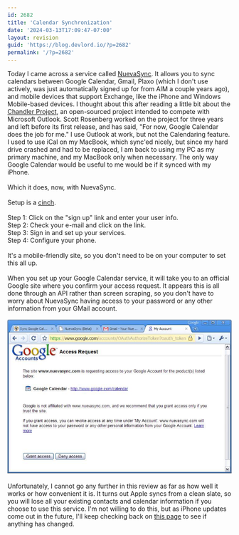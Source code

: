 ```yaml
---
id: 2682
title: 'Calendar Synchronization'
date: '2024-03-13T17:09:47-07:00'
layout: revision
guid: 'https://blog.devlord.io/?p=2682'
permalink: '/?p=2682'
---
```


Today I came across a service called <a href="http://www.nuevasync.com/">NuevaSync</a>.  It allows you to sync calendars between Google Calendar, Gmail, Plaxo (which I don't use actively, was just automatically signed up for from AIM a couple years ago), and mobile devices that support Exchange, like the iPhone and Windows Mobile-based devices.  I thought about this after reading a little bit about the <a href="http://networkcultures.org/wpmu/geert/2008/09/25/interview-with-scott-rosenberg-about-dreaming-in-code/">Chandler Project</a>, an open-sourced project intended to compete with Microsoft Outlook.  Scott Rosenberg worked on the project for three years and left before its first release, and has said, "For now, Google Calendar does the job for me."  I use Outlook at work, but not the Calendaring feature.  I used to use iCal on my MacBook, which sync'ed nicely, but since my hard drive crashed and had to be replaced, I am back to using my PC as my primary machine, and my MacBook only when necessary.  The only way Google Calendar would be useful to me would be if it synced with my iPhone.<br /><br />Which it does, now, with NuevaSync.<br /><br />Setup is a <a href="http://aolsvc.merriam-webster.aol.com/dictionary/cinch">cinch</a>.<br /><br />Step 1: Click on the "sign up" link and enter your user info.<br />Step 2: Check your e-mail and click on the link.<br />Step 3: Sign in and set up your services.<br />Step 4: Configure your phone.<br /><br />It's a mobile-friendly site, so you don't need to be on your computer to set this all up.<br /><br />When you set up your Google Calendar service, it will take you to an official Google site where you confirm your access request.  It appears this is all done through an API rather than screen scraping, so you don't have to worry about NuevaSync having access to your password or any other information from your GMail account.<br /><br /><a href="/assets/img/2011/10/clip_image0021.jpg"><img src="/assets/img/2011/10/clip_image0021.jpg?w=300" border="0" alt="" /></a><br /><br />Unfortunately, I cannot go any further in this review as far as how well it works or how convenient it is.  It turns out Apple syncs from a clean slate, so you will lose all your existing contacts and calendar information if you choose to use this service.  I'm not willing to do this, but as iPhone updates come out in the future, I'll keep checking back on <a href="https://www.nuevasync.com/apple_info.html">this page</a> to see if anything has changed.<div class="blogger-post-footer"></div>